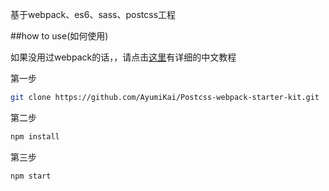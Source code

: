 基于webpack、es6、sass、postcss工程

##how to use(如何使用)

如果没用过webpack的话，，请点击[这里](https://github.com/AriaFallah/WebpackTutorial/tree/master/zh-TW)有详细的中文教程

第一步
```bash
git clone https://github.com/AyumiKai/Postcss-webpack-starter-kit.git
```

第二步
```bash
npm install
```

第三步
```bash
npm start
```

